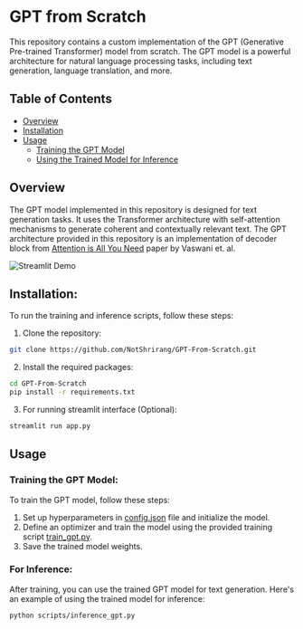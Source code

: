 # GPT from Scratch

This repository contains a custom implementation of the GPT (Generative Pre-trained Transformer) model from scratch. The GPT model is a powerful architecture for natural language processing tasks, including text generation, language translation, and more.

## Table of Contents

- [Overview](#overview)
- [Installation](#installation)
- [Usage](#usage)
  - [Training the GPT Model](#training-the-gpt-model)
  - [Using the Trained Model for Inference](#using-the-trained-model-for-inference)

## Overview

The GPT model implemented in this repository is designed for text generation tasks. It uses the Transformer architecture with self-attention mechanisms to generate coherent and contextually relevant text. The GPT architecture provided in this repository is an implementation of decoder block from [Attention is All You Need](https://arxiv.org/abs/1706.03762) paper by Vaswani et. al.

![Streamlit Demo](https://github.com/NotShrirang/GPT-From-Scratch/assets/85283622/fa888670-2c44-4f97-a07d-c58473d847d0)

## Installation:

To run the training and inference scripts, follow these steps:

1. Clone the repository:

```sh
git clone https://github.com/NotShrirang/GPT-From-Scratch.git
```

2. Install the required packages:

```sh
cd GPT-From-Scratch
pip install -r requirements.txt
```

3. For running streamlit interface (Optional):

```sh
streamlit run app.py
```

## Usage

### Training the GPT Model:

To train the GPT model, follow these steps:

1. Set up hyperparameters in [config.json](https://github.com/NotShrirang/GPT-From-Scratch/blob/main/config.json) file and initialize the model.
2. Define an optimizer and train the model using the provided training script [train_gpt.py](https://github.com/NotShrirang/GPT-From-Scratch/blob/main/scripts/train_gpt.py).
3. Save the trained model weights.

### For Inference:

After training, you can use the trained GPT model for text generation. Here's an example of using the trained model for inference:

```bash
python scripts/inference_gpt.py
```
